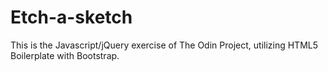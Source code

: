 # Etch-a-sketch
This is the Javascript/jQuery exercise of The Odin Project, utilizing HTML5 Boilerplate with Bootstrap. 